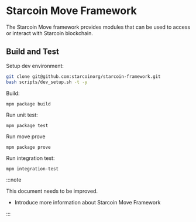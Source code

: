# Starcoin Move Framework

The Starcoin Move framework provides modules that can be used to access or interact with Starcoin blockchain.

## Build and Test

Setup dev environment:

```bash
git clone git@github.com:starcoinorg/starcoin-framework.git
bash scripts/dev_setup.sh -t -y
```

Build:

```shell
mpm package build
```

Run unit test:

```shell
mpm package test
```

Run move prove

```shell
mpm package prove
```

Run integration test:

```shell
mpm integration-test
```

:::note

This document needs to be improved.

* Introduce more information about Starcoin Move Framework

:::
